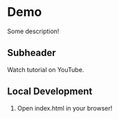 # Demo

Some description!

## Subheader

Watch tutorial on YouTube.

## Local Development

1. Open index.html in your browser!